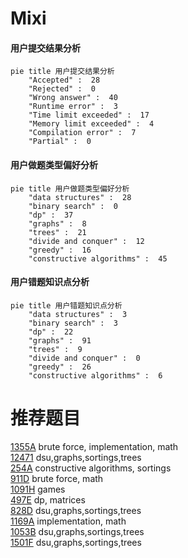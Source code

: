 # Mixi

<!-- tabs:start -->



#### **用户提交结果分析**

```mermaid
pie title 用户提交结果分析
    "Accepted" :  28
    "Rejected" :  0
    "Wrong answer" :  40
    "Runtime error" :  3
    "Time limit exceeded" :  17
    "Memory limit exceeded" :  4
    "Compilation error" :  7
    "Partial" :  0
```

#### **用户做题类型偏好分析**

```mermaid
pie title 用户做题类型偏好分析
    "data structures" :  28
    "binary search" :  0
    "dp" :  37
    "graphs" :  8
    "trees" :  21
    "divide and conquer" :  12
    "greedy" :  16
    "constructive algorithms" :  45
```
#### **用户错题知识点分析**

```mermaid
pie title 用户错题知识点分析
    "data structures" :  3
    "binary search" :  3
    "dp" :  22
    "graphs" :  91
    "trees" :  9
    "divide and conquer" :  0
    "greedy" :  26
    "constructive algorithms" :  6
```



<!-- tabs:end -->
# 推荐题目
[1355A](https://codeforces.com/contest/1355/problem/A)		brute force,
                        implementation,
                        math		  
[12471](https://codeforces.com/contest/1247/problem/1)		dsu,graphs,sortings,trees		  
[254A](https://codeforces.com/contest/254/problem/A)		constructive algorithms,
                        sortings		  
[911D](https://codeforces.com/contest/911/problem/D)		brute force,
                        math		  
[1091H](https://codeforces.com/contest/1091/problem/H)		games		  
[497E](https://codeforces.com/contest/497/problem/E)		dp,
                        matrices		  
[828D](https://codeforces.com/contest/828/problem/D)		dsu,graphs,sortings,trees		  
[1169A](https://codeforces.com/contest/1169/problem/A)		implementation,
                        math		  
[1053B](https://codeforces.com/contest/1053/problem/B)		dsu,graphs,sortings,trees		  
[1501F](https://codeforces.com/contest/1501/problem/F)		dsu,graphs,sortings,trees		  
